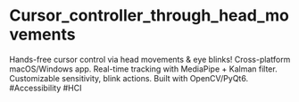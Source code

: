 # Cursor_controller_through_head_movements
Hands-free cursor control via head movements &amp; eye blinks! Cross-platform macOS/Windows app. Real-time tracking with MediaPipe + Kalman filter. Customizable sensitivity, blink actions. Built with OpenCV/PyQt6. #Accessibility #HCI
